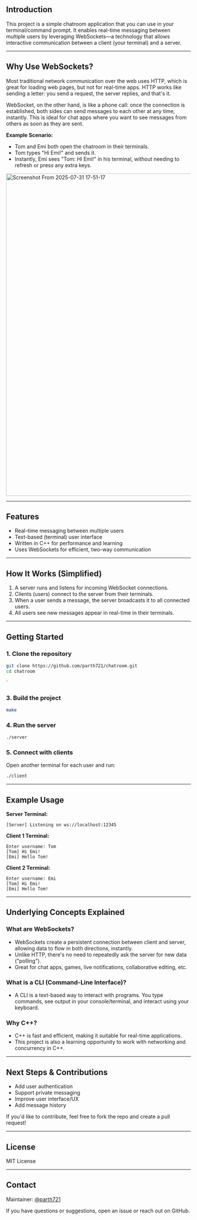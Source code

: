 ## Introduction

This project is a simple chatroom application that you can use in your terminal/command prompt. It enables real-time messaging between multiple users by leveraging WebSockets—a technology that allows interactive communication between a client (your terminal) and a server.

---

## Why Use WebSockets?

Most traditional network communication over the web uses HTTP, which is great for loading web pages, but not for real-time apps. HTTP works like sending a letter: you send a request, the server replies, and that's it.

WebSocket, on the other hand, is like a phone call: once the connection is established, both sides can send messages to each other at any time, instantly. This is ideal for chat apps where you want to see messages from others as soon as they are sent.

**Example Scenario:**
- Tom and Emi both open the chatroom in their terminals.
- Tom types "Hi Emi!" and sends it.
- Instantly, Emi sees "Tom: Hi Emi!" in his terminal, without needing to refresh or press any extra keys.

<img width="1593" height="876" alt="Screenshot From 2025-07-31 17-51-17" src="https://github.com/user-attachments/assets/648a04fc-2ff2-4eff-aa50-a43bca4afa6d" />


---

## Features

- Real-time messaging between multiple users
- Text-based (terminal) user interface
- Written in C++ for performance and learning
- Uses WebSockets for efficient, two-way communication

---

## How It Works (Simplified)

1. A server runs and listens for incoming WebSocket connections.
2. Clients (users) connect to the server from their terminals.
3. When a user sends a message, the server broadcasts it to all connected users.
4. All users see new messages appear in real-time in their terminals.


---

## Getting Started

### 1. Clone the repository

```sh
git clone https://github.com/parth721/chatroom.git
cd chatroom
```
`

### 3. Build the project

```sh
make
```

### 4. Run the server

```sh
./server
```

### 5. Connect with clients

Open another terminal for each user and run:

```sh
./client
```

---

## Example Usage

**Server Terminal:**
```
[Server] Listening on ws://localhost:12345
```

**Client 1 Terminal:**
```
Enter username: Tom
[Tom] Hi Emi!
[Emi] Hello Tom!
```

**Client 2 Terminal:**
```
Enter username: Emi
[Tom] Hi Emi!
[Emi] Hello Tom!
```

---

## Underlying Concepts Explained

### What are WebSockets?

- WebSockets create a persistent connection between client and server, allowing data to flow in both directions, instantly.
- Unlike HTTP, there's no need to repeatedly ask the server for new data ("polling").
- Great for chat apps, games, live notifications, collaborative editing, etc.

### What is a CLI (Command-Line Interface)?

- A CLI is a text-based way to interact with programs. You type commands, see output in your console/terminal, and interact using your keyboard.

### Why C++?

- C++ is fast and efficient, making it suitable for real-time applications.
- This project is also a learning opportunity to work with networking and concurrency in C++.

---

## Next Steps & Contributions

- Add user authentication
- Support private messaging
- Improve user interface/UX
- Add message history

If you'd like to contribute, feel free to fork the repo and create a pull request!

---

## License

MIT License

---

## Contact

Maintainer: [@parth721](https://github.com/parth721)

If you have questions or suggestions, open an issue or reach out on GitHub.
